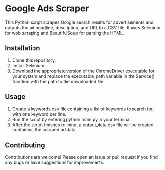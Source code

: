 # Google Ads Scraper
This Python script scrapes Google search results for advertisements and outputs the ad headline, description, and URL to a CSV file. It uses Selenium for web scraping and BeautifulSoup for parsing the HTML.

## Installation
1) Clone this repository.
2) Install Selenium.
3) Download the appropriate version of the ChromeDriver executable for your system and replace the executable_path variable in the Service() function with the path to the downloaded file.

## Usage
1) Create a keywords.csv file containing a list of keywords to search for, with one keyword per line.
2) Run the script by entering python main.py in your terminal.
3) After the script finishes running, a output_data.csv file will be created containing the scraped ad data.

## Contributing
Contributions are welcome! Please open an issue or pull request if you find any bugs or have suggestions for improvements.
